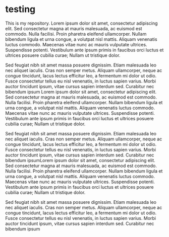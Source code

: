 # testing

This is my repository.
Lorem ipsum dolor sit amet, consectetur adipiscing elit. Sed consectetur magna at mauris malesuada, ac euismod est commodo. Nulla facilisi. Proin pharetra eleifend ullamcorper. Nullam bibendum ligula et urna congue, a volutpat nisl mattis. Aliquam venenatis luctus commodo. Maecenas vitae nunc ac mauris vulputate ultrices. Suspendisse potenti. Vestibulum ante ipsum primis in faucibus orci luctus et ultrices posuere cubilia curae; Nullam ut tristique dolor.

Sed feugiat nibh sit amet massa posuere dignissim. Etiam malesuada leo nec aliquet iaculis. Cras non semper metus. Aliquam ullamcorper, neque ac congue tincidunt, lacus lectus efficitur leo, a fermentum mi dolor ut odio. Fusce consectetur tellus eu nisl venenatis, in luctus sapien varius. Morbi auctor tincidunt ipsum, vitae cursus sapien interdum sed. Curabitur nec bibendum ipsum
Lorem ipsum dolor sit amet, consectetur adipiscing elit. Sed consectetur magna at mauris malesuada, ac euismod est commodo. Nulla facilisi. Proin pharetra eleifend ullamcorper. Nullam bibendum ligula et urna congue, a volutpat nisl mattis. Aliquam venenatis luctus commodo. Maecenas vitae nunc ac mauris vulputate ultrices. Suspendisse potenti. Vestibulum ante ipsum primis in faucibus orci luctus et ultrices posuere cubilia curae; Nullam ut tristique dolor.

Sed feugiat nibh sit amet massa posuere dignissim. Etiam malesuada leo nec aliquet iaculis. Cras non semper metus. Aliquam ullamcorper, neque ac congue tincidunt, lacus lectus efficitur leo, a fermentum mi dolor ut odio. Fusce consectetur tellus eu nisl venenatis, in luctus sapien varius. Morbi auctor tincidunt ipsum, vitae cursus sapien interdum sed. Curabitur nec bibendum ipsumLorem ipsum dolor sit amet, consectetur adipiscing elit. Sed consectetur magna at mauris malesuada, ac euismod est commodo. Nulla facilisi. Proin pharetra eleifend ullamcorper. Nullam bibendum ligula et urna congue, a volutpat nisl mattis. Aliquam venenatis luctus commodo. Maecenas vitae nunc ac mauris vulputate ultrices. Suspendisse potenti. Vestibulum ante ipsum primis in faucibus orci luctus et ultrices posuere cubilia curae; Nullam ut tristique dolor.

Sed feugiat nibh sit amet massa posuere dignissim. Etiam malesuada leo nec aliquet iaculis. Cras non semper metus. Aliquam ullamcorper, neque ac congue tincidunt, lacus lectus efficitur leo, a fermentum mi dolor ut odio. Fusce consectetur tellus eu nisl venenatis, in luctus sapien varius. Morbi auctor tincidunt ipsum, vitae cursus sapien interdum sed. Curabitur nec bibendum ipsum

